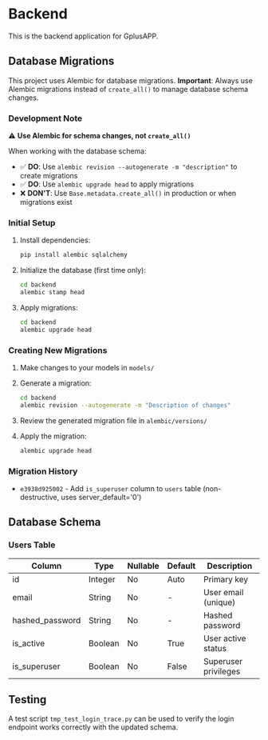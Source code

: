 # Backend

This is the backend application for GplusAPP.

## Database Migrations

This project uses Alembic for database migrations. **Important**: Always use Alembic migrations instead of `create_all()` to manage database schema changes.

### Development Note

⚠️ **Use Alembic for schema changes, not `create_all()`**

When working with the database schema:
- ✅ **DO**: Use `alembic revision --autogenerate -m "description"` to create migrations
- ✅ **DO**: Use `alembic upgrade head` to apply migrations
- ❌ **DON'T**: Use `Base.metadata.create_all()` in production or when migrations exist

### Initial Setup

1. Install dependencies:
   ```bash
   pip install alembic sqlalchemy
   ```

2. Initialize the database (first time only):
   ```bash
   cd backend
   alembic stamp head
   ```

3. Apply migrations:
   ```bash
   cd backend
   alembic upgrade head
   ```

### Creating New Migrations

1. Make changes to your models in `models/`

2. Generate a migration:
   ```bash
   cd backend
   alembic revision --autogenerate -m "Description of changes"
   ```

3. Review the generated migration file in `alembic/versions/`

4. Apply the migration:
   ```bash
   alembic upgrade head
   ```

### Migration History

- `e3938d925002` - Add `is_superuser` column to `users` table (non-destructive, uses server_default='0')

## Database Schema

### Users Table

| Column | Type | Nullable | Default | Description |
|--------|------|----------|---------|-------------|
| id | Integer | No | Auto | Primary key |
| email | String | No | - | User email (unique) |
| hashed_password | String | No | - | Hashed password |
| is_active | Boolean | No | True | User active status |
| is_superuser | Boolean | No | False | Superuser privileges |

## Testing

A test script `tmp_test_login_trace.py` can be used to verify the login endpoint works correctly with the updated schema.
